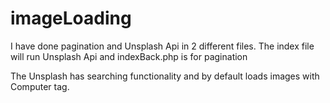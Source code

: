 # imageLoading
I have done pagination and Unsplash Api in 2 different files. The index file will run Unsplash Api and indexBack.php is for pagination

The Unsplash has searching functionality and by default loads images with Computer tag.
